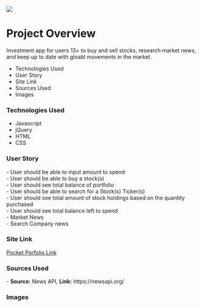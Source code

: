 <img src="https://github.com/cperez150/pocketportfolio/blob/master/Project_1/images/pplogo_BLACK.png"/></img>

<h1> Project Overview</h1>
<p>Investment app for users 13+ to buy and sell stocks, research market news, and keep up to date with gloabl movements in the market.</p>
<ul>
 <li>Technologies Used</li>
<li>User Story</li>
<li>Site Link</li>
<li>Sources Used</li>
<li>Images</li>
</ul>

<h3>Technologies Used</h3>
<ul>
 <li>Javascript</li>
<li>jQuery</li>
<li>HTML</li>
<li>CSS</li>
</ul>
  
<h3>User Story</h3>
- User should be able to input amount to spend<br/>
- User should be able to buy a stock(s)<br/>
- User should see total balance of portfolio<br/>  
- User should be able to search for a Stock(s) Ticker(s)<br/>
- User should see total amount of stock  holdings based on the quantity purchased<br/>  
- User should see total balance left to spend<br/>
- Market News<br/>
- Search Company news <br />

<h3>Site Link</h3>
<a href="https://flamboyant-bardeen-534681.netlify.com"> Pocket Porfolio Link </a>

<h3>Sources Used</h3>
- <strong>Source:</strong> News API, <strong>Link:</strong> https://newsapi.org/




<h3>Images</h3>
